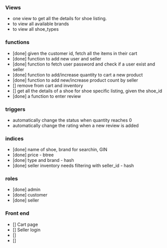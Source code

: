 ### Views
- one view to get all the details for shoe listing.
- to view all available brands 
- to view all shoe_types

### functions
- [done] given the customer id, fetch all the items in their cart                      
- [done] function to add new user and seller                                           
- [done] function to fetch user password and check if a user exist and seller          
- [done] function to add/increase quantity to cart a new product 
- [done] function to add new/increase product count by seller
- [] remove from cart and inventory
- [] get all the details of a shoe for shoe specific listing, given the shoe_id
- [done] a function to enter review

### triggers
<!-- - automatically order some set of shoes when quantity goes below some value. -->
- automatically change the status when quantity reaches 0
- automatically change the rating when a new review is added

### indices     
- [done] name of shoe, brand for searchin, GIN
- [done] price - btree
- [done] type and brand - hash
- [done] seller inventory needs filtering with seller_id - hash

### roles
- [done] admin
- [done] customer
- [done] seller

### Front end
- [] Cart page 
- [] Seller login 
- [] 
- [] 